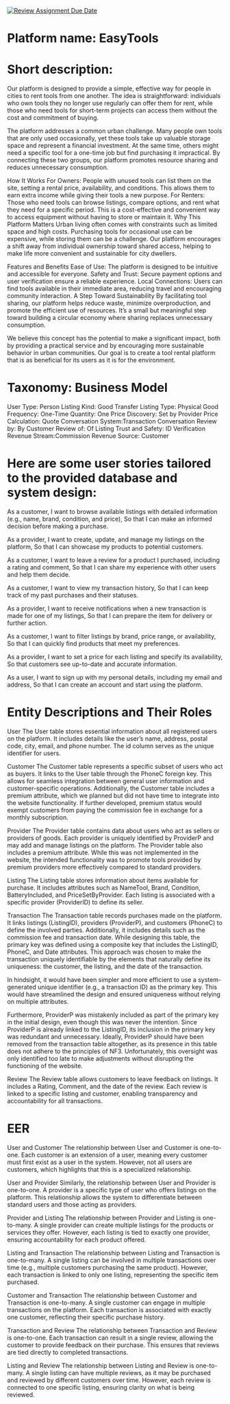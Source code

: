 [![Review Assignment Due Date](https://classroom.github.com/assets/deadline-readme-button-22041afd0340ce965d47ae6ef1cefeee28c7c493a6346c4f15d667ab976d596c.svg)](https://classroom.github.com/a/YzI0i2Iu)

# Platform name: EasyTools

# Short description: 
Our platform is designed to provide a simple, effective way for people in cities to rent tools from one another. The idea is straightforward: individuals who own tools they no longer use regularly can offer them for rent, while those who need tools for short-term projects can access them without the cost and commitment of buying.

The platform addresses a common urban challenge. Many people own tools that are only used occasionally, yet these tools take up valuable storage space and represent a financial investment. At the same time, others might need a specific tool for a one-time job but find purchasing it impractical. By connecting these two groups, our platform promotes resource sharing and reduces unnecessary consumption.

How It Works
For Owners: People with unused tools can list them on the site, setting a rental price, availability, and conditions. This allows them to earn extra income while giving their tools a new purpose.
For Renters: Those who need tools can browse listings, compare options, and rent what they need for a specific period. This is a cost-effective and convenient way to access equipment without having to store or maintain it.
Why This Platform Matters
Urban living often comes with constraints such as limited space and high costs. Purchasing tools for occasional use can be expensive, while storing them can be a challenge. Our platform encourages a shift away from individual ownership toward shared access, helping to make life more convenient and sustainable for city dwellers.

Features and Benefits
Ease of Use: The platform is designed to be intuitive and accessible for everyone.
Safety and Trust: Secure payment options and user verification ensure a reliable experience.
Local Connections: Users can find tools available in their immediate area, reducing travel and encouraging community interaction.
A Step Toward Sustainability
By facilitating tool sharing, our platform helps reduce waste, minimize overproduction, and promote the efficient use of resources. It’s a small but meaningful step toward building a circular economy where sharing replaces unnecessary consumption.

We believe this concept has the potential to make a significant impact, both by providing a practical service and by encouraging more sustainable behavior in urban communities. Our goal is to create a tool rental platform that is as beneficial for its users as it is for the environment.

# Taxonomy: Business Model
User Type: Person
Listing Kind: Good Transfer
Listing Type: Physical Good
Frequency: One-Time
Quantity: One
Price Discovery: Set by Provider
Price Calculation: Quote
Conversation System:Transaction Conversation
Review by: By Customer
Review of: Of Listing
Trust and Safety: ID Verification
Revenue Stream:Commission
Revenue Source: Customer

# Here are some user stories tailored to the provided database and system design:
As a customer,
I want to browse available listings with detailed information (e.g., name, brand, condition, and price),
So that I can make an informed decision before making a purchase.

As a provider,
I want to create, update, and manage my listings on the platform,
So that I can showcase my products to potential customers.

As a customer,
I want to leave a review for a product I purchased, including a rating and comment,
So that I can share my experience with other users and help them decide.

As a customer,
I want to view my transaction history,
So that I can keep track of my past purchases and their statuses.

As a provider,
I want to receive notifications when a new transaction is made for one of my listings,
So that I can prepare the item for delivery or further action.

As a customer,
I want to filter listings by brand, price range, or availability,
So that I can quickly find products that meet my preferences.

As a provider,
I want to set a price for each listing and specify its availability,
So that customers see up-to-date and accurate information.

As a user,
I want to sign up with my personal details, including my email and address,
So that I can create an account and start using the platform.

# Entity Descriptions and Their Roles
User
The User table stores essential information about all registered users on the platform. It includes details like the user’s name, address, postal code, city, email, and phone number. The id column serves as the unique identifier for users.

Customer
The Customer table represents a specific subset of users who act as buyers. It links to the User table through the PhoneC foreign key. This allows for seamless integration between general user information and customer-specific operations. Additionally, the Customer table includes a premium attribute, which we planned but did not have time to integrate into the website functionality. If further developed, premium status would exempt customers from paying the commission fee in exchange for a monthly subscription.

Provider
The Provider table contains data about users who act as sellers or providers of goods. Each provider is uniquely identified by ProviderP and may add and manage listings on the platform. The Provider table also includes a premium attribute. While this was not implemented in the website, the intended functionality was to promote tools provided by premium providers more effectively compared to standard providers.

Listing
The Listing table stores information about items available for purchase. It includes attributes such as NameTool, Brand, Condition, BatteryIncluded, and PriceSetByProvider. Each listing is associated with a specific provider (ProviderID) to define its seller.

Transaction
The Transaction table records purchases made on the platform. It links listings (ListingID), providers (ProviderP), and customers (PhoneC) to define the involved parties. Additionally, it includes details such as the commission fee and transaction date. While designing this table, the primary key was defined using a composite key that includes the ListingID, PhoneC, and Date attributes. This approach was chosen to make the transaction uniquely identifiable by the elements that naturally define its uniqueness: the customer, the listing, and the date of the transaction.  

In hindsight, it would have been simpler and more efficient to use a system-generated unique identifier (e.g., a transaction ID) as the primary key. This would have streamlined the design and ensured uniqueness without relying on multiple attributes.  

Furthermore, ProviderP was mistakenly included as part of the primary key in the initial design, even though this was never the intention. Since ProviderP is already linked to the ListingID, its inclusion in the primary key was redundant and unnecessary. Ideally, ProviderP should have been removed from the transaction table altogether, as its presence in this table does not adhere to the principles of NF3. Unfortunately, this oversight was only identified too late to make adjustments without disrupting the functioning of the website.

Review
The Review table allows customers to leave feedback on listings. It includes a Rating, Comment, and the date of the review. Each review is linked to a specific listing and customer, enabling transparency and accountability for all transactions.

# EER
User and Customer
The relationship between User and Customer is one-to-one. Each customer is an extension of a user, meaning every customer must first exist as a user in the system. However, not all users are customers, which highlights that this is a specialized relationship.

User and Provider
Similarly, the relationship between User and Provider is one-to-one. A provider is a specific type of user who offers listings on the platform. This relationship allows the system to differentiate between standard users and those acting as providers.

Provider and Listing
The relationship between Provider and Listing is one-to-many. A single provider can create multiple listings for the products or services they offer. However, each listing is tied to exactly one provider, ensuring accountability for each product offered.

Listing and Transaction
The relationship between Listing and Transaction is one-to-many. A single listing can be involved in multiple transactions over time (e.g., multiple customers purchasing the same product). However, each transaction is linked to only one listing, representing the specific item purchased.

Customer and Transaction
The relationship between Customer and Transaction is one-to-many. A single customer can engage in multiple transactions on the platform. Each transaction is associated with exactly one customer, reflecting their specific purchase history.

Transaction and Review
The relationship between Transaction and Review is one-to-one. Each transaction can result in a single review, allowing the customer to provide feedback on their purchase. This ensures that reviews are tied directly to completed transactions.

Listing and Review
The relationship between Listing and Review is one-to-many. A single listing can have multiple reviews, as it may be purchased and reviewed by different customers over time. However, each review is connected to one specific listing, ensuring clarity on what is being reviewed.